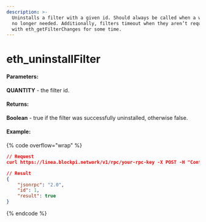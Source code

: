 ```yaml
---
description: >-
  Uninstalls a filter with a given id. Should always be called when a watch is
  no longer needed. Additionally, filters timeout when they aren’t requested
  with eth_getFilterChanges for some time.
---
```


# eth\_uninstallFilter

#### **Parameters:**

**QUANTITY** - the filter id.

#### **Returns:**

**Boolean** - true if the filter was successfully uninstalled, otherwise false.

#### Example:

{% code overflow="wrap" %}
```json
// Request
curl https://linea.blockpi.network/v1/rpc/your-rpc-key -X POST -H "Content-Type: application/json" --data '{"jsonrpc":"2.0","method":"eth_uninstallFilter","params":["0x8d394290681fcb2ec58fcc21224163c067aa1b6ba20c98a42786b364065380b3"],"id":1}'

// Result
{
    "jsonrpc": "2.0",
    "id": 1,
    "result": true
}
```
{% endcode %}
